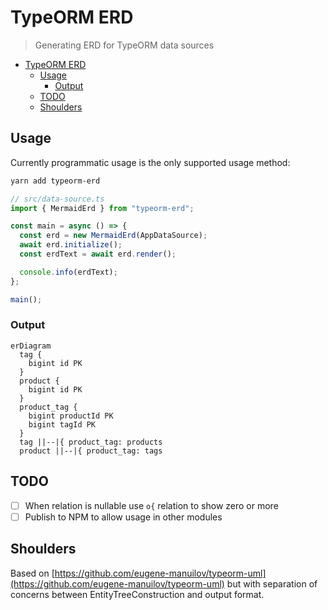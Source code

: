 # TypeORM ERD

> Generating ERD for TypeORM data sources

- [TypeORM ERD](#typeorm-erd)
  - [Usage](#usage)
    - [Output](#output)
  - [TODO](#todo)
  - [Shoulders](#shoulders)

## Usage

Currently programmatic usage is the only supported usage method:

```bash
yarn add typeorm-erd
```

```ts
// src/data-source.ts
import { MermaidErd } from "typeorm-erd";

const main = async () => {
  const erd = new MermaidErd(AppDataSource);
  await erd.initialize();
  const erdText = await erd.render();

  console.info(erdText);
};

main();
```

### Output

```mermaid
erDiagram
  tag {
    bigint id PK
  }
  product {
    bigint id PK
  }
  product_tag {
    bigint productId PK
    bigint tagId PK
  }
  tag ||--|{ product_tag: products
  product ||--|{ product_tag: tags
```

## TODO

- [ ] When relation is nullable use `o{` relation to show zero or more
- [ ] Publish to NPM to allow usage in other modules

## Shoulders

Based on [https://github.com/eugene-manuilov/typeorm-uml](https://github.com/eugene-manuilov/typeorm-uml) but with separation of concerns between EntityTreeConstruction and output format.
